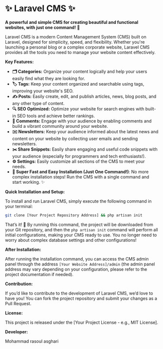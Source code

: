 # ✨ Laravel CMS ✨

**A powerful and simple CMS for creating beautiful and functional websites, with just one command!** 🚀

Laravel CMS is a modern Content Management System (CMS) built on Laravel, designed for simplicity, speed, and flexibility. Whether you're launching a personal blog or a complex corporate website, Laravel CMS provides all the tools you need to manage your website content effectively.

**Key Features:**

* **🗂️ Categories:** Organize your content logically and help your users easily find what they are looking for.
* **🏷️ Tags:** Keep your content organized and searchable using tags, improving your website's SEO.
* **✍️ Posts:** Easily create, edit, and publish articles, news, blog posts, and any other type of content.
* **🔍 SEO Optimized:** Optimize your website for search engines with built-in SEO tools and achieve better rankings.
* **💬 Comments:** Engage with your audience by enabling comments and build a vibrant community around your website.
* **✉️ Newsletters:** Keep your audience informed about the latest news and content on your website by collecting user emails and sending newsletters.
* **✂️ Share Snippets:** Easily share engaging and useful code snippets with your audience (especially for programmers and tech enthusiasts!).
* **⚙️ Settings:** Easily customize all sections of the CMS to meet your needs.
* **🚀 Super Fast and Easy Installation (Just One Command!)**: No more complex installation steps! Run the CMS with a single command and start working. ✨

**Quick Installation and Setup:**

To install and run Laravel CMS, simply execute the following command in your terminal:

```bash
git clone [Your Project Repository Address] && php artisan init
```

That’s it! 🎉 By running this command, the project will be downloaded from your Git repository, and then the `php artisan init` command will perform all initial configurations, making your CMS ready to use. You no longer need to worry about complex database settings and other configurations!

**After Installation:**

After running the installation command, you can access the CMS admin panel through the address `[Your Website Address]/admin` (the admin panel address may vary depending on your configuration, please refer to the project documentation if needed).

**Contribution:**

If you’d like to contribute to the development of Laravel CMS, we’d love to have you! You can fork the project repository and submit your changes as a Pull Request.

**License:**

This project is released under the [Your Project License - e.g., MIT License].

**Developer:**

Mohammad rasoul asghari
